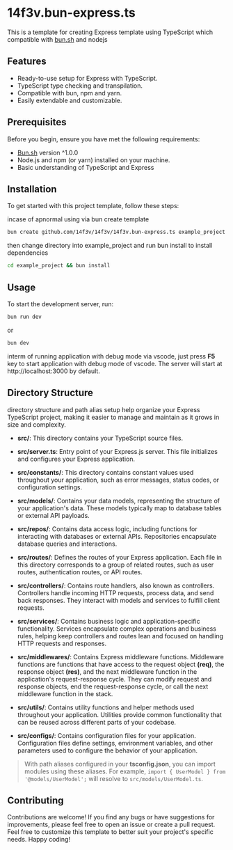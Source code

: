 # 14f3v.bun-express.ts
This is a template for creating Express template using TypeScript which compatible with [bun.sh](https://bun.sh) and nodejs

## Features
- Ready-to-use setup for Express with TypeScript.
- TypeScript type checking and transpilation.
- Compatible with bun, npm and yarn.
- Easily extendable and customizable.

## Prerequisites
Before you begin, ensure you have met the following requirements:

- [Bun.sh](https://bun.sh) version ^1.0.0
- Node.js and npm (or yarn) installed on your machine.
- Basic understanding of TypeScript and Express

## Installation
To get started with this project template, follow these steps:

incase of apnormal using via bun create template
```bash
bun create github.com/14f3v/14f3v/14f3v.bun-express.ts example_project
```

then change directory into example_project and run bun install to install dependencies
```bash
cd example_project && bun install
```

## Usage
To start the development server, run:
```bash
bun run dev
```
or
```bash
bun dev
```

interm of running application with debug mode via vscode, just press **F5** key to start application with debug mode of vscode.
The server will start at http://localhost:3000 by default.

## Directory Structure
directory structure and path alias setup help organize your Express TypeScript project, making it easier to manage and maintain as it grows in size and complexity.

- **src/**: This directory contains your TypeScript source files.

- **src/server.ts**: Entry point of your Express.js server. This file initializes and configures your Express application.

- **src/constants/**: This directory contains constant values used throughout your application, such as error messages, status codes, or configuration settings.

- **src/models/**: Contains your data models, representing the structure of your application's data. These models typically map to database tables or external API payloads.

- **src/repos/**: Contains data access logic, including functions for interacting with databases or external APIs. Repositories encapsulate database queries and interactions.

- **src/routes/**: Defines the routes of your Express application. Each file in this directory corresponds to a group of related routes, such as user routes, authentication routes, or API routes.

- **src/controllers/**: Contains route handlers, also known as controllers. Controllers handle incoming HTTP requests, process data, and send back responses. They interact with models and services to fulfill client requests.

- **src/services/**: Contains business logic and application-specific functionality. Services encapsulate complex operations and business rules, helping keep controllers and routes lean and focused on handling HTTP requests and responses.

- **src/middlewares/**: Contains Express middleware functions. Middleware functions are functions that have access to the request object **(req)**, the response object **(res)**, and the next middleware function in the application's request-response cycle. They can modify request and response objects, end the request-response cycle, or call the next middleware function in the stack.

- **src/utils/**: Contains utility functions and helper methods used throughout your application. Utilities provide common functionality that can be reused across different parts of your codebase.

- **src/configs/**: Contains configuration files for your application. Configuration files define settings, environment variables, and other parameters used to configure the behavior of your application.

> With path aliases configured in your **tsconfig.json**, you can import modules using these aliases. For example, ```import { UserModel } from '@models/UserModel';``` will resolve to ```src/models/UserModel.ts```.



## Contributing
Contributions are welcome! If you find any bugs or have suggestions for improvements, please feel free to open an issue or create a pull request.
Feel free to customize this template to better suit your project's specific needs. Happy coding!




